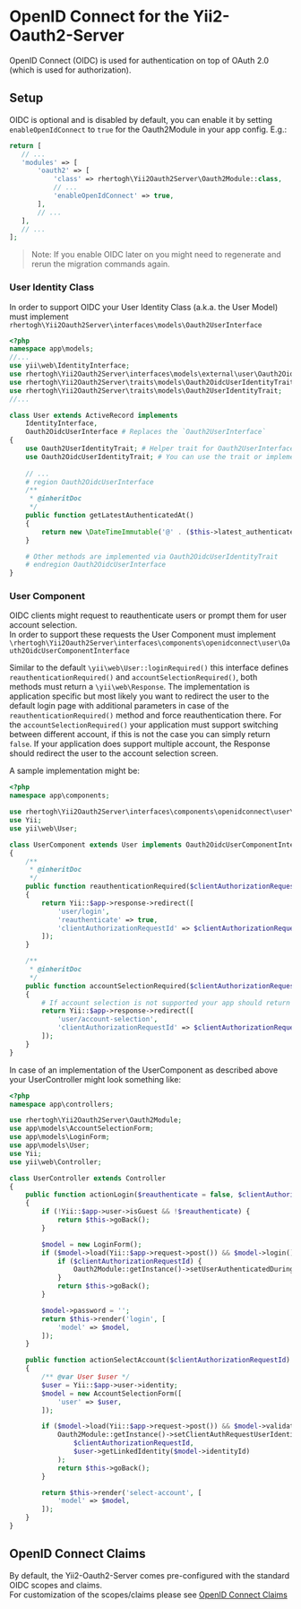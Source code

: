 OpenID Connect for the Yii2-Oauth2-Server
=========================================

OpenID Connect (OIDC) is used for authentication on top of OAuth 2.0 (which is used for authorization).

Setup
-----
OIDC is optional and is disabled by default, you can enable it by setting `enableOpenIdConnect` to `true`
for the Oauth2Module in your app config. E.g.:
 ```php
return [
    // ...
    'modules' => [
        'oauth2' => [
            'class' => rhertogh\Yii2Oauth2Server\Oauth2Module::class,
            // ...
            'enableOpenIdConnect' => true,
        ],
        // ...
    ],
    // ...
];
```
> Note: If you enable OIDC later on you might need to regenerate and rerun the migration commands again.

### User Identity Class

In order to support OIDC your User Identity Class (a.k.a. the User Model) must implement 
`rhertogh\Yii2Oauth2Server\interfaces\models\Oauth2UserInterface`

```php
<?php
namespace app\models;
//...
use yii\web\IdentityInterface;
use rhertogh\Yii2Oauth2Server\interfaces\models\external\user\Oauth2OidcUserInterface;
use rhertogh\Yii2Oauth2Server\traits\models\Oauth2OidcUserIdentityTrait;
use rhertogh\Yii2Oauth2Server\traits\models\Oauth2UserIdentityTrait;
//...

class User extends ActiveRecord implements 
    IdentityInterface,
    Oauth2OidcUserInterface # Replaces the `Oauth2UserInterface`
{
    use Oauth2UserIdentityTrait; # Helper trait for Oauth2UserInterface 
    use Oauth2OidcUserIdentityTrait; # You can use the trait or implement the Oauth2UserInterface yourself.
    
    // ...
    # region Oauth2OidcUserInterface
    /**
     * @inheritDoc
     */
    public function getLatestAuthenticatedAt()
    {
        return new \DateTimeImmutable('@' . ($this->latest_authenticated_at ?? $this->created_at));
    }

    # Other methods are implemented via Oauth2OidcUserIdentityTrait
    # endregion Oauth2OidcUserInterface
}
```

### User Component

OIDC clients might request to reauthenticate users or prompt them for user account selection.  
In order to support these requests the User Component must implement
`\rhertogh\Yii2Oauth2Server\interfaces\components\openidconnect\user\Oauth2OidcUserComponentInterface`

Similar to the default `\yii\web\User::loginRequired()` this interface defines `reauthenticationRequired()`
and `accountSelectionRequired()`, both methods must return a `\yii\web\Response`.
The implementation is application specific but most likely you want to redirect the user to the default login page
with additional parameters in case of the `reauthenticationRequired()` method and force reauthentication there.
For the `accountSelectionRequired()` your application must support switching between different account, if this
is not the case you can simply return `false`. If your application does support multiple account,
the Response should redirect the user to the account selection screen.

A sample implementation might be:
```php
<?php
namespace app\components;

use rhertogh\Yii2Oauth2Server\interfaces\components\openidconnect\user\Oauth2OidcUserComponentInterface;
use Yii;
use yii\web\User;

class UserComponent extends User implements Oauth2OidcUserComponentInterface
{
    /**
     * @inheritDoc
     */
    public function reauthenticationRequired($clientAuthorizationRequest)
    {
        return Yii::$app->response->redirect([
            'user/login',
            'reauthenticate' => true,
            'clientAuthorizationRequestId' => $clientAuthorizationRequest->getRequestId(),
        ]);
    }

    /**
     * @inheritDoc
     */
    public function accountSelectionRequired($clientAuthorizationRequest)
    {
        # If account selection is not supported your app should return `false`.
        return Yii::$app->response->redirect([
            'user/account-selection',
            'clientAuthorizationRequestId' => $clientAuthorizationRequest->getRequestId(),
        ]);
    }
}
```

In case of an implementation of the UserComponent as described above your UserController might look something like:

```php
<?php
namespace app\controllers;

use rhertogh\Yii2Oauth2Server\Oauth2Module;
use app\models\AccountSelectionForm;
use app\models\LoginForm;
use app\models\User;
use Yii;
use yii\web\Controller;

class UserController extends Controller
{
    public function actionLogin($reauthenticate = false, $clientAuthorizationRequestId = null)
    {
        if (!Yii::$app->user->isGuest && !$reauthenticate) {
            return $this->goBack();
        }

        $model = new LoginForm();
        if ($model->load(Yii::$app->request->post()) && $model->login()) {
            if ($clientAuthorizationRequestId) {
                Oauth2Module::getInstance()->setUserAuthenticatedDuringClientAuthRequest($clientAuthorizationRequestId, true);
            }
            return $this->goBack();
        }

        $model->password = '';
        return $this->render('login', [
            'model' => $model,
        ]);
    }

    public function actionSelectAccount($clientAuthorizationRequestId)
    {
        /** @var User $user */
        $user = Yii::$app->user->identity;
        $model = new AccountSelectionForm([
            'user' => $user,
        ]);

        if ($model->load(Yii::$app->request->post()) && $model->validate()) {
            Oauth2Module::getInstance()->setClientAuthRequestUserIdentity(
                $clientAuthorizationRequestId,
                $user->getLinkedIdentity($model->identityId)
            );
            return $this->goBack();
        }

        return $this->render('select-account', [
            'model' => $model,
        ]);
    }
}
```

OpenID Connect Claims
---------------------
By default, the Yii2-Oauth2-Server comes pre-configured with the standard OIDC scopes and claims.  
For customization of the scopes/claims please see [OpenID Connect Claims](start-openid-connect-claims.md)
